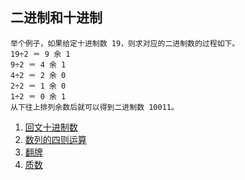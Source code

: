 ## 二进制和十进制

```
举个例子，如果给定十进制数 19，则求对应的二进制数的过程如下。
19÷2 ＝ 9 余 1
9÷2 ＝ 4 余 1
4÷2 ＝ 2 余 0
2÷2 ＝ 1 余 0
1÷2 ＝ 0 余 1
从下往上排列余数后就可以得到二进制数 10011。
```

1. [回文十进制数](https://github.com/1684838553/arithmeticQuestions/issues/1)
2. [数列的四则运算](https://github.com/1684838553/arithmeticQuestions/issues/2)
3. [翻牌](https://github.com/1684838553/arithmeticQuestions/issues/3)
4. [质数](https://github.com/1684838553/arithmeticQuestions/blob/main/%E5%93%88%E5%B8%8C%E8%A1%A8/%E8%B4%A8%E6%95%B0.js)
